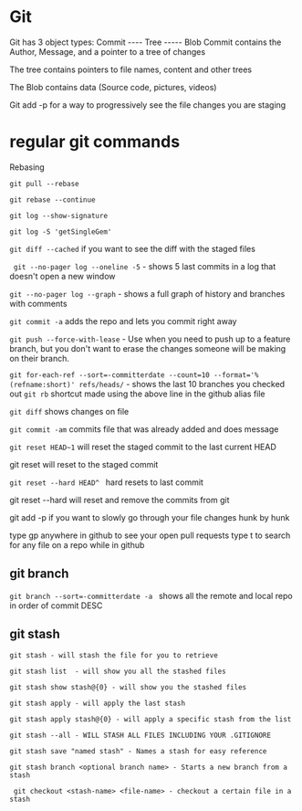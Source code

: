 # Git

Git has 3 object types: Commit ---- Tree ----- Blob
  Commit contains the Author, Message, and a pointer to a tree of changes

  The tree contains pointers to file names, content and other trees

  The Blob contains data  (Source code, pictures, videos)

  Git add -p for a way to progressively see the file changes you are staging

# regular git commands
Rebasing

`git pull --rebase`

`git rebase --continue`

`git log --show-signature`

`git log -S 'getSingleGem'`

`git diff --cached` if you want to see the diff with the staged files

` git --no-pager log --oneline -5`  - shows 5 last commits in a log that doesn't open a new window

`git --no-pager log --graph` - shows a full graph of history and branches with comments

`git commit -a` adds the repo and lets you commit right away

`git push --force-with-lease` - Use when you need to push up to a feature branch, but you don't want to erase the changes someone will be making on their branch.

`git for-each-ref --sort=-committerdate --count=10 --format='%(refname:short)' refs/heads/` - shows the last 10 branches you checked out
`git rb` shortcut made using the above line in the github alias file



`git diff` shows changes on file

`git commit -am` commits file that was already added  and does message

`git reset HEAD~1` will reset the staged commit to the last current HEAD

git reset <hash> will reset to the staged commit

`git reset --hard HEAD^ ` hard resets to last commit

git reset --hard will reset and remove the commits from git

git add -p if you want to slowly go through your file changes hunk by hunk

type gp anywhere in github to see your open pull requests
type t to search for any file on a repo while in github

## git branch

`git branch --sort=-committerdate -a ` shows all the remote and local repo in order of commit DESC

  ## git stash
    git stash - will stash the file for you to retrieve

    git stash list  - will show you all the stashed files

    git stash show stash@{0} - will show you the stashed files

    git stash apply - will apply the last stash

    git stash apply stash@{0} - will apply a specific stash from the list

    git stash --all - WILL STASH ALL FILES INCLUDING YOUR .GITIGNORE

    git stash save "named stash" - Names a stash for easy reference

    git stash branch <optional branch name> - Starts a new branch from a stash

     git checkout <stash-name> <file-name> - checkout a certain file in a stash


